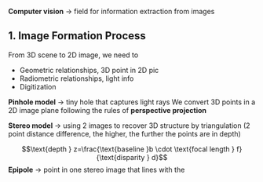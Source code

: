 **Computer vision** -> field for information extraction from images
## 1. Image Formation Process
From 3D scene to 2D image, we need to
- Geometric relationships, 3D point in 2D pic
- Radiometric relationships, light info
- Digitization

**Pinhole model** -> tiny hole that captures light rays
We convert 3D points in a 2D image plane following the rules of **perspective projection**

**Stereo model** -> using 2 images to recover 3D structure by triangulation (2 point distance difference, the higher, the further the points are in depth)

$$\text{depth } z=\frac{\text{baseline }b \cdot \text{focal length } f}{\text{disparity } d}$$
**Epipole** -> point in one stereo image that lines with the